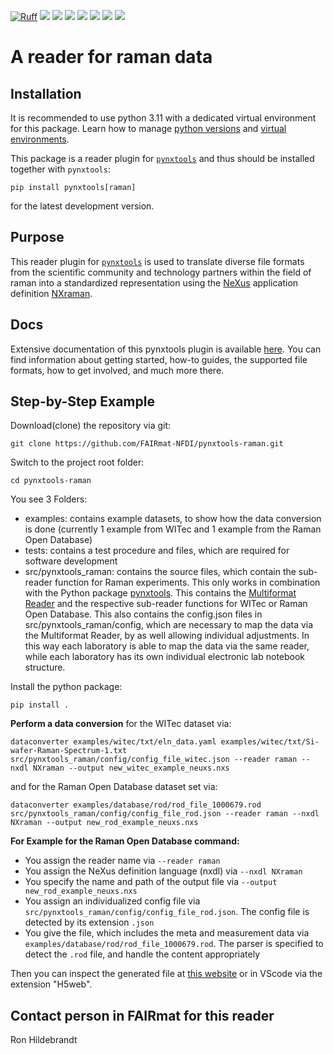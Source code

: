 [![Ruff](https://img.shields.io/endpoint?url=https://raw.githubusercontent.com/astral-sh/ruff/main/assets/badge/v2.json)](https://github.com/astral-sh/ruff)
![](https://github.com/FAIRmat-NFDI/pynxtools-raman/actions/workflows/pytest.yml/badge.svg)
![](https://github.com/FAIRmat-NFDI/pynxtools-raman/actions/workflows/pylint.yml/badge.svg)
![](https://github.com/FAIRmat-NFDI/pynxtools-raman/actions/workflows/publish.yml/badge.svg)
![](https://img.shields.io/pypi/pyversions/pynxtools-raman)
![](https://img.shields.io/pypi/l/pynxtools-raman)
![](https://img.shields.io/pypi/v/pynxtools-raman)
![](https://coveralls.io/repos/github/FAIRmat-NFDI/pynxtools_raman/badge.svg?branch=main)

# A reader for raman data

## Installation

It is recommended to use python 3.11 with a dedicated virtual environment for this package.
Learn how to manage [python versions](https://github.com/pyenv/pyenv) and
[virtual environments](https://realpython.com/python-virtual-environments-a-primer/).

This package is a reader plugin for [`pynxtools`](https://github.com/FAIRmat-NFDI/pynxtools) and thus should be installed together with `pynxtools`:


```shell
pip install pynxtools[raman]
```

for the latest development version.

## Purpose
This reader plugin for [`pynxtools`](https://github.com/FAIRmat-NFDI/pynxtools) is used to translate diverse file formats from the scientific community and technology partners
within the field of raman into a standardized representation using the
[NeXus](https://www.nexusformat.org/) application definition [NXraman](https://fairmat-nfdi.github.io/nexus_definitions/classes/contributed_definitions/NXraman.html#nxraman).

## Docs
Extensive documentation of this pynxtools plugin is available [here](https://fairmat-nfdi.github.io/pynxtools-raman/). You can find information about getting started, how-to guides, the supported file formats, how to get involved, and much more there.


## Step-by-Step Example
Download(clone) the repository via git:
```shell
git clone https://github.com/FAIRmat-NFDI/pynxtools-raman.git
```
Switch to the project root folder:
```shell
cd pynxtools-raman
```
You see 3 Folders:
- examples: contains example datasets, to show how the data conversion is done (currently 1 example from WITec and 1 example from the Raman Open Database)
- tests: contains a test procedure and files, which are required for software development
- src/pynxtools_raman: contains the source files, which contain the sub-reader function for Raman experiments. This only works in combination with the Python package [pynxtools](https://github.com/FAIRmat-NFDI/pynxtools). This contains the [Multiformat Reader](https://fairmat-nfdi.github.io/pynxtools/how-tos/use-multi-format-reader.html) and the respective sub-reader functions for WITec or Raman Open Database. This also contains the config.json files in src/pynxtools_raman/config, which are necessary to map the data via the Multiformat Reader, by as well allowing individual adjustments. In this way each laboratory is able to map the data via the same reader, while each laboratory has its own individual electronic lab notebook structure.

Install the python package:
```shell
pip install .
```
**Perform a data conversion**
for the WITec dataset via:
```shell
dataconverter examples/witec/txt/eln_data.yaml examples/witec/txt/Si-wafer-Raman-Spectrum-1.txt src/pynxtools_raman/config/config_file_witec.json --reader raman --nxdl NXraman --output new_witec_example_neuxs.nxs
```

and for the Raman Open Database dataset set via:
```shell
dataconverter examples/database/rod/rod_file_1000679.rod src/pynxtools_raman/config/config_file_rod.json --reader raman --nxdl NXraman --output new_rod_example_neuxs.nxs
```

**For Example for the Raman Open Database command:**
- You assign the reader name via `--reader raman`
- You assign the NeXus definition language (nxdl) via `--nxdl NXraman`
- You specify the name and path of the output file via `--output new_rod_example_neuxs.nxs`
- You assign an individualized config file via `src/pynxtools_raman/config/config_file_rod.json`. The config file is detected by its extension `.json`
- You give the file, which includes the meta and measurement data via `examples/database/rod/rod_file_1000679.rod`. The parser is specified to detect the `.rod` file, and handle the content appropriately

Then you can inspect the generated file at [this website](https://h5web.panosc.eu/h5wasm) or in VScode via the extension "H5web".

## Contact person in FAIRmat for this reader
Ron Hildebrandt
